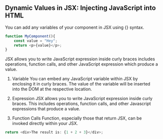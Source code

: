 ## Dynamic Values in JSX: Injecting JavaScript into HTML

You can add any variables of your component in JSX using {} syntax.
```javascript
function MyComponent(){
    const value = "Hey";
    return <p>{value}</p>;
}
```
JSX allows you to write JavaScript expression inside curly braces includes operations, function calls, and other JavaScript expression which produce a value.

1. Variable 
You can embed any JavaScript variable within JSX by enclosing it in curly braces. 
The value of the variable will be inserted into the DOM at the respective location.

2. Expression
JSX allows you to write JavaScript expression inside curly braces.
This includes operations, function calls, and other Javascript expressions that produce a value.

3. Function Calls
Function, especially those that return JSX, can be invoked directly within your JSX.

```javascript
return <div>The result is: {1 + 2 + 3}</div>;
```

